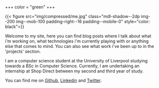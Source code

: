+++
color = "green"
+++


{{< figure src="img/compressed/me.jpg" class="mdl-shadow--2dp img--200 img--mob-100 padding-right--16 padding--mobile-0" style="color: black">}}


Welcome to my site, here you can find blog posts where I talk about what i'm working on, what technologies i'm currently playing with or anything else that comes to mind.
You can also see what work i've been up to in the 'projects' section.

I am a computer science student at the University of Liverpool studying towards a BSc in Computer Science. Currently, I am undertaking an internship at Shop Direct between my second and third year of study.

You can find me on [Github](https://github.com/alex-saunders), [Linkedin](https://www.linkedin.com/in/alexjrsaunders) and [Twitter](https://twitter.com/AlexJRsaunders).
